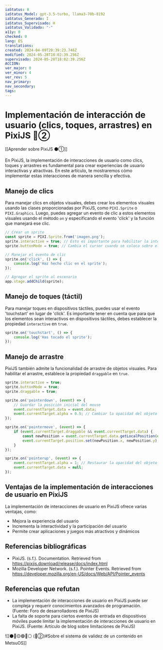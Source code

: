 ```yaml
---
iaStatus: 8
iaStatus_Model: gpt-3.5-turbo, llama3-70b-8192
iaStatus_Generado: I
iaStatus_Supervisado: H
iaStatus_Validado: "-"
a11y: 0
checked: 0
lang: ES
translations: 
created: 2024-04-09T20:39:23.746Z
modified: 2024-05-28T18:02:39.256Z
supervisado: 2024-05-28T18:02:39.256Z
ACCION: 
ver_major: 0
ver_minor: 4
ver_rev: 5
nav_primary: 
nav_secondary: 
tags:
---
```

# Implementación de interacción de usuario (clics, toques, arrastres) en PixiJS 🔴②

[[Aprender sobre PixiJS ⚫①]]

En PixiJS, la implementación de interacciones de usuario como clics, toques y arrastres es fundamental para crear experiencias de usuario interactivas y atractivas. En este artículo, te mostraremos cómo implementar estas interacciones de manera sencilla y efectiva.

## Manejo de clics

Para manejar clics en objetos visuales, debes crear los elementos visuales usando las clases proporcionadas por PixiJS, como `PIXI.Sprite` o `PIXI.Graphics`. Luego, puedes agregar un evento de clic a estos elementos visuales usando el método `on` y especificando el evento 'click' y la función que manejará ese clic.

```javascript
// Crear un sprite
const sprite = PIXI.Sprite.from('imagen.png');
sprite.interactive = true; // Esto es importante para habilitar la interactividad
sprite.buttonMode = true; // Cambia el cursor cuando se coloca sobre el sprite

// Manejar el evento de clic
sprite.on('click', () => {
    console.log('Haz hecho clic en el sprite');
});

// Agregar el sprite al escenario
app.stage.addChild(sprite);
```

## Manejo de toques (táctil)

Para manejar toques en dispositivos táctiles, puedes usar el evento 'touchstart' en lugar de 'click'. Es importante tener en cuenta que para que los elementos sean interactivos en dispositivos táctiles, debes establecer la propiedad `interactive` en `true`.

```javascript
sprite.on('touchstart', () => {
    console.log('Has tocado el sprite');
});
```

## Manejo de arrastre

PixiJS también admite la funcionalidad de arrastre de objetos visuales. Para habilitar el arrastre, establece la propiedad `draggable` en `true`.

```javascript
sprite.interactive = true;
sprite.buttonMode = true;
sprite.draggable = true;

sprite.on('pointerdown', (event) => {
    // Guardar la posición inicial del mouse
    event.currentTarget.data = event.data;
    event.currentTarget.alpha = 0.5; // Cambiar la opacidad del objeto al inicio del arrastre
});

sprite.on('pointermove', (event) => {
    if (event.currentTarget.draggable && event.currentTarget.data) {
        const newPosition = event.currentTarget.data.getLocalPosition(event.currentTarget.parent);
        event.currentTarget.position.set(newPosition.x, newPosition.y);
    }
});

sprite.on('pointerup', (event) => {
    event.currentTarget.alpha = 1; // Restaurar la opacidad del objeto al final del arrastre
    event.currentTarget.data = null;
});
```

## Ventajas de la implementación de interacciones de usuario en PixiJS

La implementación de interacciones de usuario en PixiJS ofrece varias ventajas, como:

* Mejora la experiencia del usuario
* Incrementa la interactividad y la participación del usuario
* Permite crear aplicaciones y juegos más atractivos y dinámicos

## Referencias bibliográficas

* PixiJS. (s.f.). Documentation. Retrieved from <https://pixijs.download/release/docs/index.html>
* Mozilla Developer Network. (s.f.). Pointer Events. Retrieved from <https://developer.mozilla.org/en-US/docs/Web/API/Pointer_events>
## Referencias que refutan

* La implementación de interacciones de usuario en PixiJS puede ser compleja y requerir conocimientos avanzados de programación. (Fuente: Foro de desarrolladores de PixiJS)
* La falta de soporte para ciertos eventos de entrada en dispositivos móviles puede limitar la implementación de interacciones de usuario en PixiJS. (Fuente: Artículo de blog sobre limitaciones de PixiJS)

![[⚫🔴🟡🟢🔵⚪ (🔴②)#Sobre el sistema de validez de un contenido en MetsuOS]]